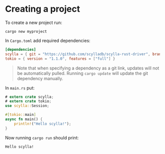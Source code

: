 # Creating a project

To create a new project run:
```shell
cargo new myproject
```

In `Cargo.toml` add required dependencies:
```toml
[dependencies]
scylla = { git = "https://github.com/scylladb/scylla-rust-driver", branch = "main" }
tokio = { version = "1.1.0", features = ["full"] }
```
> Note that when specifying a dependency as a git link, updates will not be automatically pulled.
> Running `cargo update` will update the git dependency manually.

In `main.rs` put:
```rust
# extern crate scylla;
# extern crate tokio;
use scylla::Session;

#[tokio::main]
async fn main() {
    println!("Hello scylla!");
}
```

Now running `cargo run` should print:
```shell
Hello scylla!
```